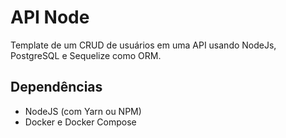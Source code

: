 # API Node
Template de um CRUD de usuários em uma API usando NodeJs, PostgreSQL e Sequelize como ORM.

## Dependências
- NodeJS (com Yarn ou NPM)
- Docker e Docker Compose

